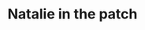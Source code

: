 ---
layout: item
raw_url: https://prdwebappstorage.blob.core.windows.net/kansaspattons/images/gallery-2009-10-18/photo00592.jpg
thumb_url: https://prdwebappstorage.blob.core.windows.net/kansaspattons/images/gallery-2009-10-18/thumb_photo00592.jpg
post: blog/2009-10-18-pumpkin-patch.md
index: 11
title: Natalie in the patch
---